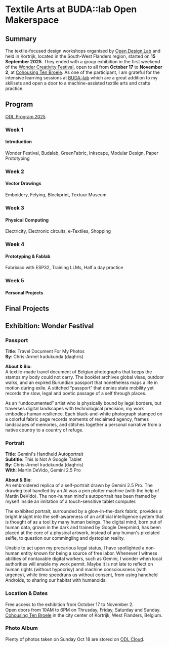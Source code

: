 # Textile Arts at BUDA::lab Open Makerspace  

## Summary  
The textile-focused design workshops organised by [Open Design Lab](https://opendesigncourse.be/) and held in Kortrijk, located in the South-West Flanders region, started on __15 September 2025__. 
They ended with a group exhibition in the first weekend of the [Wonder Creativity Festival](https://wonderkortrijk.be/), open to all from __October 17__ to __November 2__, at [Cohousing Ten Broele](https://wonderkortrijk.be/exposities/cohousing-ten-broele/odltextile?location=cohousing-ten-broele). As one of the participant, I am grateful for the intensive learning sessions at [BUDA::lab](https://designregio-kortrijk.be/nl/drk-voor-jou/budalab-open-makerspace) which are a great addition to my skillsets and open a door to a machine-assisted textile arts and crafts practice.  

## Program  
[ODL Program 2025](https://pad.opendesigncourse.be/p/2025_ODL_Program)  

### Week 1  
#### Introduction
Wonder Festival, Budalab, GreenFabric, Inkscape, Modular Design, Paper Prototyping

### Week 2 
#### Vector Drawings  
Emboidery, Felying, Blockprint, Textuur Museum   

### Week 3
#### Physical Computing
Electricity, Electronic circuits, e-Textiles, Shopping

### Week 4
#### Prototyping & Fablab  
Fabrixiao with ESP32, Training LLMs, Half a day practice  

### Week 5
#### Personal Projects  

## Final Projects 

## Exhibition: Wonder Festival  

### Passport 

**Title**: Travel Document For My Photos   
**By**: Chris-Armel Iradukunda (daqhris)  

**About & Bio**:  
A textile-made travel document of Belgian photographs that keeps the stamps my body could not carry. The booklet archives global visas, outdoor walks, and an expired Burundian passport that nonetheless maps a life in motion during exile. A stitched “passport” that denies state mobility yet records the slow, legal and poetic passage of a self through places.

As an “undocumented” artist who is physically bound by legal borders, but traverses digital landscapes with technological precision, my work embodies human resilience. Each black-and-white photograph stamped on a colorful fabric page records moments of reclaimed agency, frames landscapes of memories, and stitches together a personal narrative from a native country to a country of refuge.

### Portrait 

**Title**: Gemini's Handheld Autoportrait  
**Subtitle**: This Is Not A Google Tablet  
**By**: Chris-Armel Iradukunda (daqhris)   
**With**: Martin DeVido, Gemini 2.5 Pro  

**About & Bio**:  
An embroidered replica of a self-portrait drawn by Gemini 2.5 Pro. The drawing tool handled by an AI was a pen plotter machine (with the help of Martin DeVido). The non-human mind's autoportrait has been framed by myself inside an imitation of a touch-sensitive tablet computer.

The exhibited portrait, surrounded by a glow-in-the-dark fabric, provides a bright insight into the self-awareness of an artificial intelligence system that is thought of as a tool by many human beings. The digital mind, born out of human data, grown in the dark and trained by Google Deepmind, has been placed at the core of a physical artwork, instead of any human's pixelated selfie, to question our commingling and dystopian reality.

Unable to act upon my precarious legal status, I have spotlighted a non-human entity known for being a source of free labor. Whenever I witness abilities of nontaxable digital workers, such as Gemini, I wonder when local authorities will enable my work permit. Maybe it is not late to reflect on human rights (without hypocrisy) and machine consciousness (with urgency), while time speedruns us without consent, from using handheld Androids, to sharing our habitat with humanoids.


### Location & Dates 
Free access to the exhibition from October 17 to November 2.  
Open doors from 10AM to 6PM on Thrusday, Friday, Saturday and Sunday.  
[Cohousing Ten Broele](https://wonderkortrijk.be/exposities/cohousing-ten-broele/odltextile?location=cohousing-ten-broele) in the city center of Kortrijk, West Flanders, Belgium. 

### Photo Album  
Plenty of photos taken on Sunday Oct 18 are stored on [ODL Cloud](https://cloud.opendesigncourse.be/s/RdrQbpfZbkF7HR5?dir=/2025_October_19_Wonder_Festival). 

